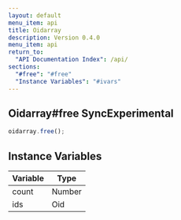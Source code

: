 ```yaml
---
layout: default
menu_item: api
title: Oidarray
description: Version 0.4.0
menu_item: api
return_to:
  "API Documentation Index": /api/
sections:
  "#free": "#free"
  "Instance Variables": "#ivars"
---
```


## <a name="free"></a><span>Oidarray#</span>free <span class="tags"><span class="sync">Sync</span><span class="experimental">Experimental</span></span>

```js
oidarray.free();
```

## <a name="ivars"></a>Instance Variables

| Variable | Type |
| --- | --- |
| <a name="count"></a>count | Number |
| <a name="ids"></a>ids | Oid |

